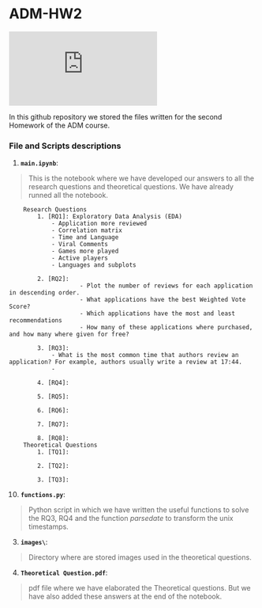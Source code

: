 # ADM-HW2

![steam](https://www.vortez.net/contentteller.php?ct=news&action=file&id=18653)

In this github repository we stored the files written for the second Homework of the ADM course.

### File and Scripts descriptions
1. __`main.ipynb`__:
  > This is the notebook where we have developed our answers to all the research questions and theoretical questions. We have already runned all the notebook.
    
        Research Questions
			1. [RQ1]: Exploratory Data Analysis (EDA)
			  	- Application more reviewed 
			  	- Correlation matrix
			  	- Time and Language
			  	- Viral Comments
			  	- Games more played
			  	- Active players
			  	- Languages and subplots
			  
			2. [RQ2]:
                		- Plot the number of reviews for each application in descending order.
                		- What applications have the best Weighted Vote Score?
                		- Which applications have the most and least recommendations
                		- How many of these applications where purchased, and how many where given for free?
	
            3. [RQ3]:
                - What is the most common time that authors review an application? For example, authors usually write a review at 17:44.
                - 
      
            4. [RQ4]: 
      
            5. [RQ5]:
      
            6. [RQ6]:
            
            7. [RQ7]:
      
            8. [RQ8]:
        Theoretical Questions 
            1. [TQ1]:  
			
            2. [TQ2]:
      
            3. [TQ3]:
      
10. __`functions.py`__:
  > Python script in which we have written the useful functions to solve the RQ3, RQ4 and the function *parsedate* to transform the unix timestamps.
3. __`images\`__: 
  > Directory where are stored images used in the theoretical questions.
4. __`Theoretical Question.pdf`__: 
  > pdf file where we have elaborated the Theoretical questions. But we have also added these answers at the end of the notebook. 
